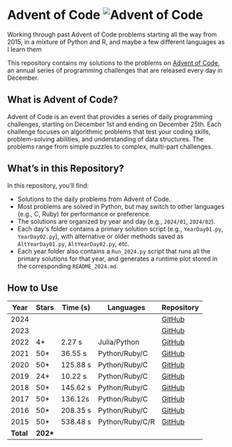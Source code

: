 # Advent of Code ![Advent of Code](https://adventofcode.com/favicon.ico)

Working through past Advent of Code problems starting all the way from 2015, in a mixture of Python and R, and maybe a few different languages as I learn them

This repository contains my solutions to the problems on [Advent of Code](https://adventofcode.com/), an annual series of programming challenges that are released every day in December.

## What is Advent of Code?

Advent of Code is an event that provides a series of daily programming challenges, starting on December 1st and ending on December 25th. Each challenge focuses on algorithmic problems that test your coding skills, problem-solving abilities, and understanding of data structures. The problems range from simple puzzles to complex, multi-part challenges.

## What’s in this Repository?

In this repository, you’ll find:
- Solutions to the daily problems from Advent of Code.
- Most problems are solved in Python, but may switch to other languages (e.g., C, Ruby) for performance or preference.
- The solutions are organized by year and day (e.g., `2024/01`, `2024/02`).
- Each day's folder contains a primary solution script (e.g., `YearDay01.py`, `YearDay02.py`), with alternative or older methods saved as `AltYearDay01.py`, `AltYearDay02.py`, etc.
- Each year folder also contains a `Run_2024.py` script that runs all the primary solutions for that year, and generates a runtime plot stored in the corresponding `README_2024.md`.

## How to Use
| Year | Stars | Time (s) | Languages        | Repository |
|------|-------|-----------------|------------------|------------|
| 2024 |       |                 |                  | [GitHub](https://github.com/abbasmoosajee07/AdventofCode) |
| 2023 |       |                 |                  | [GitHub](https://github.com/abbasmoosajee07/AdventofCode) |
| 2022 | 4\*   |  2.27 s|Julia/Python| [GitHub](https://github.com/abbasmoosajee07/AdventofCode) |
| 2021 | 50\*  | 36.55 s| Python/Ruby/C    | [GitHub](https://github.com/abbasmoosajee07/AdventofCode/tree/main/2021) |
| 2020 | 50\*  |125.88 s| Python/Ruby/C    | [GitHub](https://github.com/abbasmoosajee07/AdventofCode/tree/main/2020) |
| 2019 | 24\*  | 10.22 s| Python/Ruby/C    | [GitHub](https://github.com/abbasmoosajee07/AdventofCode/tree/main/2019) |
| 2018 | 50\*  |145.62 s| Python/Ruby/C    | [GitHub](https://github.com/abbasmoosajee07/AdventofCode/tree/main/2018) |
| 2017 | 50\*  |136.12s | Python/Ruby/C    | [GitHub](https://github.com/abbasmoosajee07/AdventofCode/tree/main/2017) |
| 2016 | 50\*  |208.35 s| Python/Ruby/C    | [GitHub](https://github.com/abbasmoosajee07/AdventofCode/tree/main/2016) |
| 2015 | 50\*  |538.48 s| Python/Ruby/C/R  | [GitHub](https://github.com/abbasmoosajee07/AdventofCode/tree/main/2015) |
| **Total** | **202\*** |                 |                  |            |
